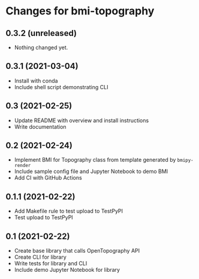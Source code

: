 Changes for bmi-topography
==========================

0.3.2 (unreleased)
------------------

- Nothing changed yet.


0.3.1 (2021-03-04)
------------------

* Install with conda
* Include shell script demonstrating CLI


0.3 (2021-02-25)
----------------

* Update README with overview and install instructions
* Write documentation


0.2 (2021-02-24)
----------------

* Implement BMI for Topography class from template generated by `bmipy-render`
* Include sample config file and Jupyter Notebook to demo BMI
* Add CI with GitHub Actions


0.1.1 (2021-02-22)
------------------

* Add Makefile rule to test upload to TestPyPI
* Test upload to TestPyPI


0.1 (2021-02-22)
----------------

* Create base library that calls OpenTopography API
* Create CLI for library
* Write tests for library and CLI
* Include demo Jupyter Notebook for library
